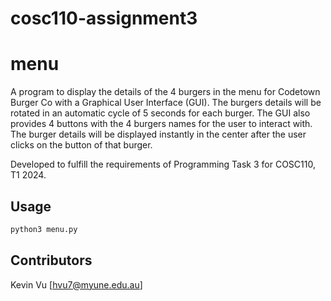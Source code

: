 # cosc110-assignment3

# menu

A program to display the details of the 4 burgers in the menu for Codetown Burger Co with a Graphical User Interface (GUI). The burgers details will be rotated in an automatic cycle of 5 seconds for each burger. The GUI also provides 4 buttons with the 4 burgers names for the user to interact with. The burger details will be displayed instantly in the center after the user clicks on the button of that burger.

Developed to fulfill the requirements of Programming Task 3 for COSC110, T1 2024.

## Usage

```bash
python3 menu.py
```

## Contributors

Kevin Vu [hvu7@myune.edu.au]
